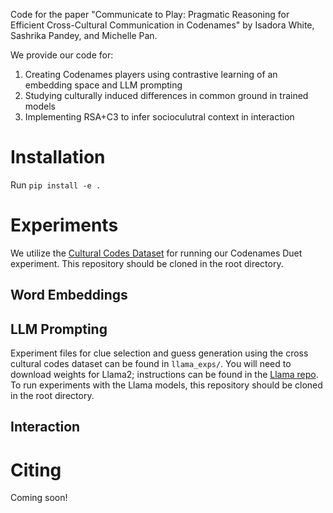 Code for the paper "Communicate to Play: Pragmatic Reasoning for Efficient Cross-Cultural Communication in Codenames" by Isadora White, Sashrika Pandey, and Michelle Pan.

We provide our code for:
1. Creating Codenames players using contrastive learning of an embedding space and LLM prompting
2. Studying culturally induced differences in common ground in trained models
3. Implementing RSA+C3 to infer socioculutral context in interaction

# Installation
Run ```pip install -e .```

# Experiments

We utilize the [Cultural Codes Dataset](https://github.com/SALT-NLP/codenames) for running our Codenames Duet experiment. This repository should be cloned in the root directory.

## Word Embeddings

## LLM Prompting
Experiment files for clue selection and guess generation using the cross cultural codes dataset can be found in `llama_exps/`. You will need to download weights for Llama2; instructions can be found in the [Llama repo](https://github.com/meta-llama/llama). To run experiments with the Llama models, this repository should be cloned in the root directory.

## Interaction

# Citing
Coming soon!
